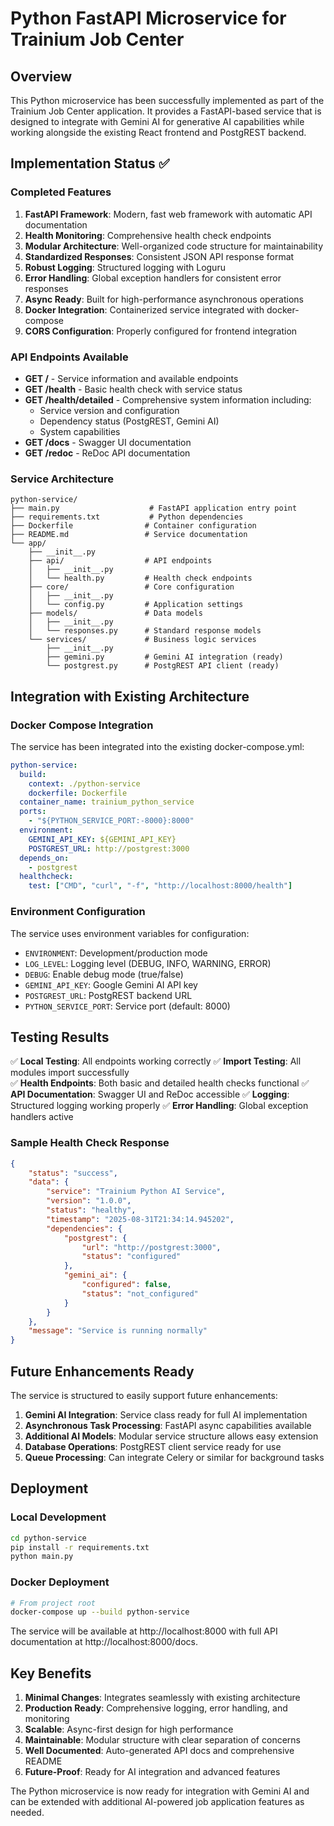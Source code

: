# Python FastAPI Microservice for Trainium Job Center

## Overview

This Python microservice has been successfully implemented as part of the Trainium Job Center application. It provides a FastAPI-based service that is designed to integrate with Gemini AI for generative AI capabilities while working alongside the existing React frontend and PostgREST backend.

## Implementation Status ✅

### Completed Features

1. **FastAPI Framework**: Modern, fast web framework with automatic API documentation
2. **Health Monitoring**: Comprehensive health check endpoints
3. **Modular Architecture**: Well-organized code structure for maintainability
4. **Standardized Responses**: Consistent JSON API response format
5. **Robust Logging**: Structured logging with Loguru
6. **Error Handling**: Global exception handlers for consistent error responses
7. **Async Ready**: Built for high-performance asynchronous operations
8. **Docker Integration**: Containerized service integrated with docker-compose
9. **CORS Configuration**: Properly configured for frontend integration

### API Endpoints Available

- **GET /** - Service information and available endpoints
- **GET /health** - Basic health check with service status
- **GET /health/detailed** - Comprehensive system information including:
  - Service version and configuration
  - Dependency status (PostgREST, Gemini AI)
  - System capabilities
- **GET /docs** - Swagger UI documentation
- **GET /redoc** - ReDoc API documentation

### Service Architecture

```
python-service/
├── main.py                    # FastAPI application entry point
├── requirements.txt           # Python dependencies
├── Dockerfile                # Container configuration
├── README.md                 # Service documentation
└── app/
    ├── __init__.py
    ├── api/                  # API endpoints
    │   ├── __init__.py
    │   └── health.py         # Health check endpoints
    ├── core/                 # Core configuration
    │   ├── __init__.py
    │   └── config.py         # Application settings
    ├── models/               # Data models
    │   ├── __init__.py
    │   └── responses.py      # Standard response models
    └── services/             # Business logic services
        ├── __init__.py
        ├── gemini.py         # Gemini AI integration (ready)
        └── postgrest.py      # PostgREST API client (ready)
```

## Integration with Existing Architecture

### Docker Compose Integration

The service has been integrated into the existing docker-compose.yml:

```yaml
python-service:
  build:
    context: ./python-service
    dockerfile: Dockerfile
  container_name: trainium_python_service
  ports:
    - "${PYTHON_SERVICE_PORT:-8000}:8000"
  environment:
    GEMINI_API_KEY: ${GEMINI_API_KEY}
    POSTGREST_URL: http://postgrest:3000
  depends_on:
    - postgrest
  healthcheck:
    test: ["CMD", "curl", "-f", "http://localhost:8000/health"]
```

### Environment Configuration

The service uses environment variables for configuration:

- `ENVIRONMENT`: Development/production mode
- `LOG_LEVEL`: Logging level (DEBUG, INFO, WARNING, ERROR)  
- `DEBUG`: Enable debug mode (true/false)
- `GEMINI_API_KEY`: Google Gemini AI API key
- `POSTGREST_URL`: PostgREST backend URL
- `PYTHON_SERVICE_PORT`: Service port (default: 8000)

## Testing Results

✅ **Local Testing**: All endpoints working correctly
✅ **Import Testing**: All modules import successfully  
✅ **Health Endpoints**: Both basic and detailed health checks functional
✅ **API Documentation**: Swagger UI and ReDoc accessible
✅ **Logging**: Structured logging working properly
✅ **Error Handling**: Global exception handlers active

### Sample Health Check Response

```json
{
    "status": "success",
    "data": {
        "service": "Trainium Python AI Service",
        "version": "1.0.0",
        "status": "healthy",
        "timestamp": "2025-08-31T21:34:14.945202",
        "dependencies": {
            "postgrest": {
                "url": "http://postgrest:3000",
                "status": "configured"
            },
            "gemini_ai": {
                "configured": false,
                "status": "not_configured"
            }
        }
    },
    "message": "Service is running normally"
}
```

## Future Enhancements Ready

The service is structured to easily support future enhancements:

1. **Gemini AI Integration**: Service class ready for full AI implementation
2. **Asynchronous Task Processing**: FastAPI async capabilities available
3. **Additional AI Models**: Modular service structure allows easy extension
4. **Database Operations**: PostgREST client service ready for use
5. **Queue Processing**: Can integrate Celery or similar for background tasks

## Deployment

### Local Development
```bash
cd python-service
pip install -r requirements.txt
python main.py
```

### Docker Deployment
```bash
# From project root
docker-compose up --build python-service
```

The service will be available at http://localhost:8000 with full API documentation at http://localhost:8000/docs.

## Key Benefits

1. **Minimal Changes**: Integrates seamlessly with existing architecture
2. **Production Ready**: Comprehensive logging, error handling, and monitoring
3. **Scalable**: Async-first design for high performance
4. **Maintainable**: Modular structure with clear separation of concerns
5. **Well Documented**: Auto-generated API docs and comprehensive README
6. **Future-Proof**: Ready for AI integration and advanced features

The Python microservice is now ready for integration with Gemini AI and can be extended with additional AI-powered job application features as needed.